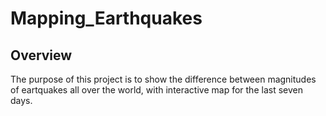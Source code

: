 # Mapping_Earthquakes

## Overview 
The purpose of this project is to show the difference between magnitudes of eartquakes all over the world, with interactive map for the last seven days.


